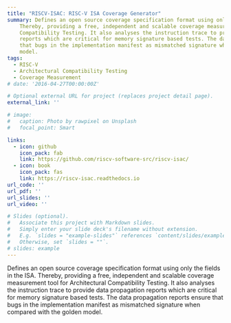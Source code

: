 ```yaml
---
title: "RISCV-ISAC: RISC-V ISA Coverage Generator"
summary: Defines an open source coverage specification format using only the fields in the ISA.
    Thereby, providing a free, independent and scalable coverage measurement tool for Architectural
    Compatibility Testing. It also analyses the instruction trace to provide data propagation
    reports which are critical for memory signature based tests. The data propagation reports ensure
    that bugs in the implementation manifest as mismatched signature when compared with the golden
    model.
tags:
  - RISC-V
  - Architectural Compatibility Testing
  - Coverage Measurement
# date: '2016-04-27T00:00:00Z'

# Optional external URL for project (replaces project detail page).
external_link: ''

# image:
#   caption: Photo by rawpixel on Unsplash
#   focal_point: Smart

links:
  - icon: github
    icon_pack: fab
    link: https://github.com/riscv-software-src/riscv-isac/
  - icon: book
    icon_pack: fas
    link: https://riscv-isac.readthedocs.io
url_code: ''
url_pdf: ''
url_slides: ''
url_video: ''

# Slides (optional).
#   Associate this project with Markdown slides.
#   Simply enter your slide deck's filename without extension.
#   E.g. `slides = "example-slides"` references `content/slides/example-slides.md`.
#   Otherwise, set `slides = ""`.
# slides: example
---
```

Defines an open source coverage specification format using only the fields in the ISA.
Thereby, providing a free, independent and scalable coverage measurement tool for Architectural
Compatibility Testing. It also analyses the instruction trace to provide data propagation
reports which are critical for memory signature based tests. The data propagation reports ensure
that bugs in the implementation manifest as mismatched signature when compared with the golden
model.

